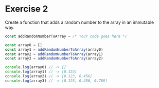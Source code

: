# Exercise 2
Create a function that adds a random number to the array in an immutable way.

```js
const addRandomNumberToArray = /* Your code goes here */

const array0 = []
const array1 = addRandomNumberToArray(array0)
const array2 = addRandomNumberToArray(array1)
const array3 = addRandomNumberToArray(array2)

console.log(array0) // -> []
console.log(array1) // -> [0.123]
console.log(array2) // -> [0.123, 0.456]
console.log(array3) // -> [0.123, 0.456, 0.789]
```
